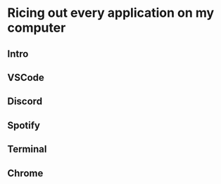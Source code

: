 # Ricing out every application on my computer

## Intro



## VSCode

## Discord

## Spotify

## Terminal

## Chrome